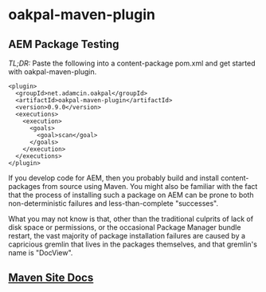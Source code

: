 oakpal-maven-plugin
===================

## AEM Package Testing

_TL;DR:_ Paste the following into a content-package pom.xml and get started with oakpal-maven-plugin.

    <plugin>
      <groupId>net.adamcin.oakpal</groupId>
      <artifactId>oakpal-maven-plugin</artifactId>
      <version>0.9.0</version>
      <executions>
        <execution>
          <goals>
            <goal>scan</goal>
          </goals>
        </execution>
      </executions>
    </plugin>


If you develop code for AEM, then you probably build and install content-packages from source using Maven. You might
also be familiar with the fact that the process of installing such a package on AEM can be prone to both
non-deterministic failures and less-than-complete "successes".

What you may not know is that, other than the traditional culprits of lack of disk space or permissions, or the
occasional Package Manager bundle restart, the vast majority of package installation failures are caused by a capricious
gremlin that lives in the packages themselves, and that gremlin's name is "DocView".

## [Maven Site Docs](http://adamcin.net/oakpal/oakpal-maven-plugin/index.html)
